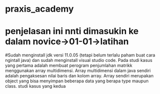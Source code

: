# praxis_academy


# penjelasan ini nnti dimasukin ke dalam novice->01-01->latihan
#Sudah menginstall jdk versi 11.0.05 (tetapi belum terlalu paham buat cara ngintall java) dan sudah menginstall visual studio code.
Pada studi kasus yang pertama adalah membuat perogram penjumlahan matrikk menggunakan array multidimensi. 
Array multidimensi dalam java sendiri adalah pengaksesan nilai baris dan kolom array. 
Array sendiri merupakan object yang bisa menyimpan beberapa data yang berapa type maupun class.
studi kasus yang kedua 



